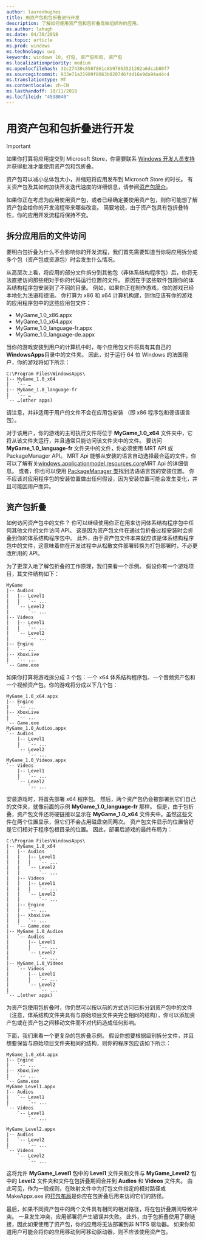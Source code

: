 ```yaml
---
author: laurenhughes
title: 用资产包和包折叠进行开发
description: 了解如何使用资产包和包折叠高效组织你的应用。
ms.author: lahugh
ms.date: 04/30/2018
ms.topic: article
ms.prod: windows
ms.technology: uwp
keywords: windows 10, 打包, 资产包布局, 资产包
ms.localizationpriority: medium
ms.openlocfilehash: 31c27430c850f861c8b97863521202a6dcab80f7
ms.sourcegitcommit: 933e71a31989f8063b020746fdd16e9da94a44c4
ms.translationtype: MT
ms.contentlocale: zh-CN
ms.lasthandoff: 10/11/2018
ms.locfileid: "4538040"
---
```

# <a name="developing-with-asset-packages-and-package-folding"></a>用资产包和包折叠进行开发 

> [!IMPORTANT]
> 如果你打算将应用提交到 Microsoft Store，你需要联系 [Windows 开发人员支持](https://developer.microsoft.com/windows/support)并获得批准才能使用资产包和包折叠。

资产包可以减小总体包大小，并缩短将应用发布到 Microsoft Store 的时长。 有关资产包及其如何加快开发迭代速度的详细信息，请参阅[资产包简介](asset-packages.md)。

如果你正在考虑为应用使用资产包，或者已经确定要使用资产包，则你可能想了解资产包会给你的开发流程带来哪些改变。 简要地说，由于资产包具有包折叠特性，你的应用开发流程将保持不变。

## <a name="file-access-after-splitting-your-app"></a>拆分应用后的文件访问

要明白包折叠为什么不会影响你的开发流程，我们首先需要知道当你将应用拆分成多个包（资产包或资源包）时会发生什么情况。 

从高层次上看，将应用的部分文件拆分到其他包（非体系结构程序包）后，你将无法直接访问那些相对于你的代码运行位置的文件。 原因在于这些软件包跟你的体系结构程序包安装到了不同的目录。 例如，如果你正在制作游戏，你的游戏已经本地化为法语和德语。 你打算为 x86 和 x64 计算机构建，则你应该有你的游戏的应用程序包中的这些应用包文件：

-   MyGame_1.0_x86.appx
-   MyGame_1.0_x64.appx
-   MyGame_1.0_language-fr.appx
-   MyGame_1.0_language-de.appx

当你的游戏安装到用户的计算机中时，每个应用包文件将具有其自己的**WindowsApps**目录中的文件夹。 因此，对于运行 64 位 Windows 的法国用户，你的游戏将如下所示：

```example
C:\Program Files\WindowsApps\
|-- MyGame_1.0_x64
|   `-- …
|-- MyGame_1.0_language-fr
|   `-- …
`-- …(other apps)
```

请注意，并非适用于用户的文件不会在应用包安装 （即 x86 程序包和德语语言包）。 

对于该用户，你的游戏的主可执行文件将位于 **MyGame_1.0_x64** 文件夹中，它将从该文件夹运行，并且通常只能访问该文件夹中的文件。 要访问 **MyGame_1.0_language-fr** 文件夹中的文件，你必须使用 MRT API 或 PackageManager API。 MRT Api 能够从安装的语言自动选择最合适的文件，你可以了解有关[windows.applicationmodel.resources.core](https://docs.microsoft.com/uwp/api/windows.applicationmodel.resources.core)MRT Api 的详细信息。 或者，你也可以使用 [PackageManager 类](https://docs.microsoft.com/uwp/api/Windows.Management.Deployment.PackageManager)找到法语语言包的安装位置。 你不应该对应用程序包的安装位置做出任何假设，因为安装位置可能会发生变化，并且可能因用户而异。 

## <a name="asset-package-folding"></a>资产包折叠

如何访问资产包中的文件？ 你可以继续使用你正在用来访问体系结构程序包中任何其他文件的文件访问 API。 这是因为资产包文件在通过包折叠过程安装时会折叠到你的体系结构程序包中。 此外，由于资产包文件本来就应该是体系结构程序包中的文件，这意味着你在开发过程中从松散文件部署转换为打包部署时，不必更改所用的 API。 

为了更深入地了解包折叠的工作原理，我们来看一个示例。 假设你有一个游戏项目，其文件结构如下：

```example
MyGame
|-- Audios
|   |-- Level1
|   |   `-- ...
|   `-- Level2
|       `-- ...
|-- Videos
|   |-- Level1
|   |   `-- ...
|   `-- Level2
|       `-- ...
|-- Engine
|   `-- ...
|-- XboxLive
|   `-- ...
`-- Game.exe
```

如果你打算将游戏拆分成 3 个包：一个 x64 体系结构程序包、一个音频资产包和一个视频资产包。你的游戏将分成以下几个包：

```example
MyGame_1.0_x64.appx
|-- Engine
|   `-- ...
|-- XboxLive
|   `-- ...
`-- Game.exe
MyGame_1.0_Audios.appx
`-- Audios
    |-- Level1
    |   `-- ...
    `-- Level2
        `-- ...
MyGame_1.0_Videos.appx
`-- Videos
    |-- Level1
    |   `-- ...
    `-- Level2
        `-- ...
```

安装游戏时，将首先部署 x64 程序包。 然后，两个资产包仍会被部署到它们自己的文件夹，就像前面的示例 **MyGame_1.0_language-fr** 那样。 但是，由于包折叠，资产包文件还将硬链接以显示在 **MyGame_1.0_x64** 文件夹中。虽然这些文件在两个位置显示，但它们不会占用磁盘空间两次。 资产包文件显示的位置恰好是它们相对于程序包根目录的位置。 因此，部署后游戏的最终布局为：

```example 
C:\Program Files\WindowsApps\
|-- MyGame_1.0_x64
|   |-- Audios
|   |   |-- Level1
|   |   |   `-- ...
|   |   `-- Level2
|   |       `-- ...
|   |-- Videos
|   |   |-- Level1
|   |   |   `-- ...
|   |   `-- Level2
|   |       `-- ...
|   |-- Engine
|   |   `-- ...
|   |-- XboxLive
|   |   `-- ...
|   `-- Game.exe
|-- MyGame_1.0_Audios
|   `-- Audios
|       |-- Level1
|       |   `-- ...
|       `-- Level2
|           `-- ...
|-- MyGame_1.0_Videos
|   `-- Videos
|       |-- Level1
|       |   `-- ...
|       `-- Level2
|           `-- ...
`-- …(other apps)
```

为资产包使用包折叠时，你仍然可以按以前的方式访问已拆分到资产包中的文件（注意，体系结构文件夹具有与原始项目文件夹完全相同的结构），你可以添加资产包或在资产包之间移动文件而不对代码造成任何影响。 

下面，我们来看一个更复杂的包折叠示例。 假设你想要根据级别拆分文件，并且想要保留与原始项目文件夹相同的结构，则你的程序包应该如下所示：

```example
MyGame_1.0_x64.appx
|-- Engine
|   `-- ...
|-- XboxLive
|   `-- ...
`-- Game.exe
MyGame_Level1.appx
|-- Audios
|   `-- Level1
|       `-- ...
`-- Videos
    `-- Level1
        `-- ...

MyGame_Level2.appx
|-- Audios
|   `-- Level2
|       `-- ...
`-- Videos
    `-- Level2
        `-- ...
```
这将允许 **MyGame_Level1** 包中的 **Level1** 文件夹和文件与 **MyGame_Level2** 包中的 **Level2** 文件夹和文件在包折叠期间合并到 **Audios** 和 **Videos** 文件夹。 由此可见，作为一般规则，在映射文件中为打包文件指定的相对路径或 MakeAppx.exe 的[打包布局](packaging-layout.md)是你应在包折叠后用来访问它们的路径。 

最后，如果不同资产包中的两个文件具有相同的相对路径，将在包折叠期间导致冲突。 一旦发生冲突，应用部署将产生错误并失败。 此外，由于包折叠使用了硬链接，因此如果使用了资产包，你的应用将无法部署到非 NTFS 驱动器。 如果你知道用户可能会将你的应用移动到可移动驱动器，则不应该使用资产包。 


